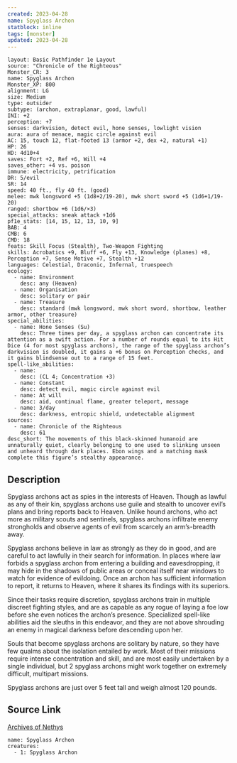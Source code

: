 ```yaml
---
created: 2023-04-28
name: Spyglass Archon
statblock: inline
tags: [monster]
updated: 2023-04-28
---
```

```statblock
layout: Basic Pathfinder 1e Layout
source: "Chronicle of the Righteous"
Monster_CR: 3
name: Spyglass Archon
Monster_XP: 800
alignment: LG
size: Medium
type: outsider
subtype: (archon, extraplanar, good, lawful)
INI: +2
perception: +7
senses: darkvision, detect evil, hone senses, lowlight vision
aura: aura of menace, magic circle against evil
AC: 15, touch 12, flat-footed 13 (armor +2, dex +2, natural +1)
HP: 26
HD: 4d10+4
saves: Fort +2, Ref +6, Will +4
saves_other: +4 vs. poison
immune: electricity, petrification
DR: 5/evil
SR: 14
speed: 40 ft., fly 40 ft. (good)
melee: mwk longsword +5 (1d8+2/19-20), mwk short sword +5 (1d6+1/19-20)
ranged: shortbow +6 (1d6/×3)
special_attacks: sneak attack +1d6
pf1e_stats: [14, 15, 12, 13, 10, 9]
BAB: 4
CMB: 6
CMD: 18
feats: Skill Focus (Stealth), Two-Weapon Fighting
skills: Acrobatics +9, Bluff +6, Fly +13, Knowledge (planes) +8, Perception +7, Sense Motive +7, Stealth +12
languages: Celestial, Draconic, Infernal, truespeech
ecology:
  - name: Environment
    desc: any (Heaven)
  - name: Organisation
    desc: solitary or pair
  - name: Treasure
    desc: standard (mwk longsword, mwk short sword, shortbow, leather armor, other treasure)
special_abilities:
  - name: Hone Senses (Su)
    desc: Three times per day, a spyglass archon can concentrate its attention as a swift action. For a number of rounds equal to its Hit Dice (4 for most spyglass archons), the range of the spyglass archon’s darkvision is doubled, it gains a +6 bonus on Perception checks, and it gains blindsense out to a range of 15 feet.
spell-like_abilities:
  - name:
    desc: (CL 4; Concentration +3)
  - name: Constant
    desc: detect evil, magic circle against evil
  - name: At will
    desc: aid, continual flame, greater teleport, message
  - name: 3/day
    desc: darkness, entropic shield, undetectable alignment
sources:
  - name: Chronicle of the Righteous
    desc: 61
desc_short: The movements of this black-skinned humanoid are unnaturally quiet, clearly belonging to one used to slinking unseen and unheard through dark places. Ebon wings and a matching mask complete this figure’s stealthy appearance. 
```
## Description
Spyglass archons act as spies in the interests of Heaven. Though as lawful as any of their kin, spyglass archons use guile and stealth to uncover evil’s plans and bring reports back to Heaven. Unlike hound archons, who act more as military scouts and sentinels, spyglass archons infiltrate enemy strongholds and observe agents of evil from scarcely an arm’s-breadth away. 

Spyglass archons believe in law as strongly as they do in good, and are careful to act lawfully in their search for information. In places where law forbids a spyglass archon from entering a building and eavesdropping, it may hide in the shadows of public areas or conceal itself near windows to watch for evidence of evildoing. Once an archon has sufficient information to report, it returns to Heaven, where it shares its findings with its superiors. 

Since their tasks require discretion, spyglass archons train in multiple discreet fighting styles, and are as capable as any rogue of laying a foe low before she even notices the archon’s presence. Specialized spell-like abilities aid the sleuths in this endeavor, and they are not above shrouding an enemy in magical darkness before descending upon her. 

Souls that become spyglass archons are solitary by nature, so they have few qualms about the isolation entailed by work. Most of their missions require intense concentration and skill, and are most easily undertaken by a single individual, but 2 spyglass archons might work together on extremely difficult, multipart missions. 

Spyglass archons are just over 5 feet tall and weigh almost 120 pounds.
## Source Link
[Archives of Nethys](https://aonprd.com/MonsterDisplay.aspx?ItemName=Spyglass%20Archon)
```encounter-table
name: Spyglass Archon
creatures:
  - 1: Spyglass Archon
```
